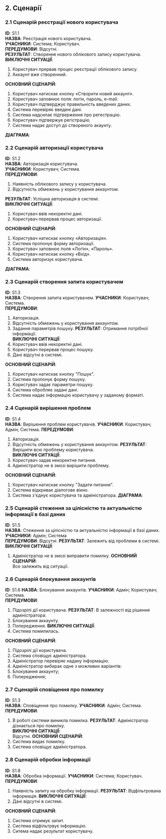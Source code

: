 
## 2. Сценарії  

### 2.1 Сценарій реєстрації нового користувача

**ID**: S1.1  
**НАЗВА**: Реєстрація нового користувача.  
**УЧАСНИКИ**: Система; Користувач.  
**ПЕРЕДУМОВИ**: Відсутні.  
**РЕЗУЛЬТАТ**: Створення нового облікового запису користувача.  
**ВИКЛЮЧНІ СИТУАЦІЇ**: 
1. Користувач прервав процес реєстрації облікового запису.
2. Аккаунт вже створенний.  


**ОСНОВНИЙ СЦЕНАРІЙ**:  
1. Користувач натискає кнопку «Створити новий аккаунт».
2. Користувач заповнює поля: логін, пароль, e-mail.
3. Користувач підтверджує правильність введених даних.
4. Система перевіряє введені дані.
5. Система надсилає підтверження про регестрацію.
6. Користувач підтвержуе регістрацію.
7. Система надає доступ до створеного акаунту.

**ДІАГРАМА**:  

### 2.2 Сценарій авторизації користувача

**ID**: S1.2  
**НАЗВА**: Авторизація користувача.  
**УЧАСНИКИ**: Користувач; Система.   
**ПЕРЕДУМОВИ**: 
1. Наявність облікового запису у користувача.
2. Відсутність обмежень у користування аккаунтом.

**РЕЗУЛЬТАТ**: Успішна авторизація в системі.  
**ВИКЛЮЧНІ СИТУАЦІЇ**:  
1. Користувач ввів некоректні дані.  
2. Користувач перервав процес авторизації.  

**ОСНОВНИЙ СЦЕНАРІЙ**:  
1. Користувач натискає кнопку «Авторизація».  
2. Система пропонує форму авторизації.   
3. Користувач заповнює поля «Логін», «Пароль».  
4. Користувач натискає кнопку «Вхід».  
5. Система авторизує користувача.  

**ДІАГРАМА**:  

### 2.3 Сценарій створення запита користувачем

**ID**: S1.3  
**НАЗВА**: Створення запита користувачем. 
**УЧАСНИКИ**: Користувач; Система.   
**ПЕРЕДУМОВИ**: 
1. Авторизація.
2. Відсутність обмежень у користування аккаунтом.
3. Задання параметрів пошуку.
**РЕЗУЛЬТАТ**: Отримання потрібної інформації.  
**ВИКЛЮЧНІ СИТУАЦІЇ**:  
1. Користувач ввів некоректні дані.  
2. Користувач перервав процес пошуку.
3. Дані відсутні в системі. 

**ОСНОВНИЙ СЦЕНАРІЙ**:  
1. Користувач натискає кнопку "Пошук".
2. Система пропонує форму пошуку.
3. Користувач задає параметри пошуку.
4. Система обробляє задані дані.
5. Система надає інформацію користувачу у заданому форматі.

### 2.4 Сценарій вирішення проблем

**ID**: S1.4  
**НАЗВА**: Вирішення проблем користувачів.
**УЧАСНИКИ**: Користувач; Адмін; Система. 
**ПЕРЕДУМОВИ**: 
1. Авторизація.
2. Відсутність обмежень у користування аккаунтом.
**РЕЗУЛЬТАТ**: Вирішити всю проблему користувача.  
**ВИКЛЮЧНІ СИТУАЦІЇ**:  
1. Користувач задав некоректне питання.  
2. Адміністратор не в змозі вирішити проблему.

**ОСНОВНИЙ СЦЕНАРІЙ**:  
1. Користувач натискає кнопку "Задати питання".
2. Система відкриває діалогове вікно.
3. Система з'єднує користувача та адміністратора.
**ДІАГРАМА**:  

### 2.5 Сценарій стеження за цілісністю та актуальністю інформації в базі даних 

**ID**: S1.5  
**НАЗВА**: Стеження за цілісністю та актуальністю інформації в базі даних. 
**УЧАСНИКИ**: Адмін; Система   
**ПЕРЕДУМОВИ**: 
Відсутні.
**РЕЗУЛЬТАТ**: Залежить від проблеми в системі.  
**ВИКЛЮЧНІ СИТУАЦІЇ**:  
1. Адміністратор не в змозі виправити помилку.
**ОСНОВНИЙ СЦЕНАРІЙ**:  
Все залежить від ситуації.

### 2.6 Сценарій блокування аккаунтів

**ID**: S1.6 
**НАЗВА**: Блокування аккаунтів. 
**УЧАСНИКИ**: Адмін; Користувач; Система.   
**ПЕРЕДУМОВИ**: 
1. Підозрілі дії користувача.
**РЕЗУЛЬТАТ**: 
В залежності від рішення адміністратора:
  1. Блокування аккаунту.
  2. Попередження.
**ВИКЛЮЧНІ СИТУАЦІЇ**:  
1. Система помилилась.

**ОСНОВНИЙ СЦЕНАРІЙ**:  
1. Підозрілі дії користувача.
2. Система сповіщує адміністратора.
3. Адміністратор перевіряє надану інформацію.
4. Адміністратор вибирає одне з можливих варіантів:
  1. Блокування аккаунту;
  2. Попередження;
  
### 2.7 Сценарій сповіщення про помилку

**ID**: S1.3  
**НАЗВА**: Сповіщення про помилку.
**УЧАСНИКИ**: Адмін; Система.   
**ПЕРЕДУМОВИ**: 
1. В роботі системи виникла помилка.
**РЕЗУЛЬТАТ**: Адміністратор дізнається про помилку.  
**ВИКЛЮЧНІ СИТУАЦІЇ**:  
Відсутні.
**ОСНОВНИЙ СЦЕНАРІЙ**:  
1. Система видає помилку.
2. Система сповіщує адміністратора.

### 2.8 Сценарій обробки інформації

**ID**: S1.8  
**НАЗВА**: Обробка інформації.
**УЧАСНИКИ**: Система; Користувач. 
**ПЕРЕДУМОВИ**: 
1. Наявність запиту на обробку інформації.
**РЕЗУЛЬТАТ**: Відфільтрована інформація.
**ВИКЛЮЧНІ СИТУАЦІЇ**:  
1. Дані відсутні в системі.

**ОСНОВНИЙ СЦЕНАРІЙ**:  
1. Система отримує запит.
2. Система відфільтрвує інформацію.
3. Ситема надає результат користувачу.


